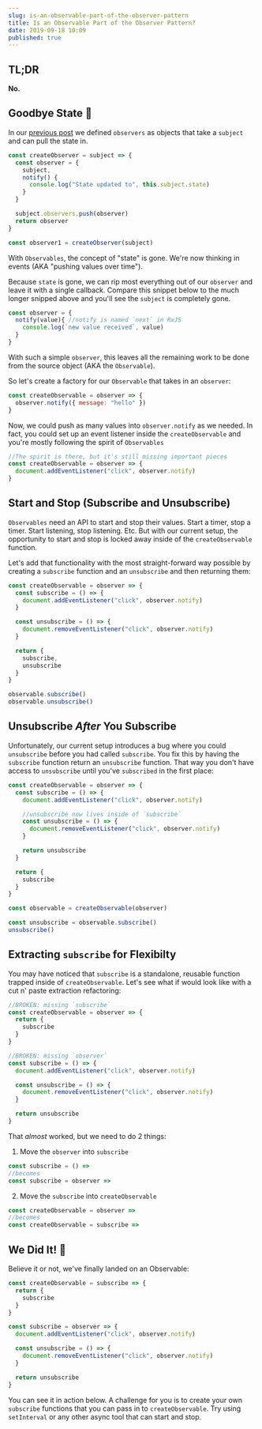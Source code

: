 ```yaml
---
slug: is-an-observable-part-of-the-observer-pattern
title: Is an Observable Part of the Observer Pattern?
date: 2019-09-18 10:09
published: true
---
```


## TL;DR

**No.**

## Goodbye State 👋

In our [previous post](/what-is-the-observer-pattern-in-javascript) we
defined `observers` as objects that take a `subject` and can pull the
state in.

```js
const createObserver = subject => {
  const observer = {
    subject,
    notify() {
      console.log("State updated to", this.subject.state)
    }
  }

  subject.observers.push(observer)
  return observer
}

const observer1 = createObserver(subject)
```

With `Observables`, the concept of "state" is gone. We're now thinking
in events (AKA "pushing values over time").

Because `state` is gone, we can rip most everything out of our `observer`
and leave it with a single callback. Compare this snippet below to the much
longer snipped above and you'll see the `subject` is completely gone.

```js
const observer = {
  notify(value){ //notify is named `next` in RxJS
    console.log(`new value received`, value)
  }
}
```

With such a simple `observer`, this leaves all the remaining work
to be done from the source object (AKA the `Observable`).

So let's create a factory for our `Observable` that takes in an `observer`:


```js
const createObservable = observer => {
  observer.notify({ message: "hello" })
}
```

<Codesandbox slug="github/johnlindquist/observer-pattern/tree/observable" module="/src/index.js" console/>


Now, we could push as many values into `observer.notify` as we needed. In fact,
you could set up an event listener inside the `createObservable` and
you're mostly following the spirit of `Observables`

```js
//The spirit is there, but it's still missing important pieces
const createObservable = observer => {
  document.addEventListener("click", observer.notify)
}
```

## Start and Stop (Subscribe and Unsubscribe)

`Observables` need an API to start and stop their values. Start a timer,
stop a timer. Start listening, stop listening. Etc. But with our
current setup, the opportunity to start and stop is locked away inside
of the `createObservable` function. 

Let's add that functionality with the most straight-forward way possible
by creating a `subscribe` function and an `unsubscribe` and then returning
them:

```js
const createObservable = observer => {
  const subscribe = () => {
    document.addEventListener("click", observer.notify)
  }

  const unsubscribe = () => {
    document.removeEventListener("click", observer.notify)
  }

  return {
    subscribe,
    unsubscribe
  }
}

observable.subscribe()
observable.unsubscribe()
```

## Unsubscribe _After_ You Subscribe

Unfortunately, our current setup introduces a bug where you could
`unsubscribe` before you had called `subscribe`. You fix this by having
the `subscribe` function return an `unsubscribe` function. That way
you don't have access to `unsubscribe` until you've `subscribed` in
the first place:

```js
const createObservable = observer => {
  const subscribe = () => {
    document.addEventListener("click", observer.notify)

    //unsubscribe now lives inside of `subscribe`
    const unsubscribe = () => {
      document.removeEventListener("click", observer.notify)
    }

    return unsubscribe
  }

  return {
    subscribe
  }
}

const observable = createObservable(observer)

const unsubscribe = observable.subscribe()
unsubscribe()
```

## Extracting `subscribe` for Flexibilty

You may have noticed that `subscribe` is a standalone, reusable function
trapped inside of `createObservable`. Let's see what if would look
like with a cut n' paste extraction refactoring:

```js
//BROKEN: missing `subscribe`
const createObservable = observer => {
  return {
    subscribe
  }
}

//BROKEN: missing `observer`
const subscribe = () => {
  document.addEventListener("click", observer.notify)

  const unsubscribe = () => {
    document.removeEventListener("click", observer.notify)
  }

  return unsubscribe
}
```

That _almost_ worked, but we need to do 2 things:

1. Move the `observer` into `subscribe`
```js
const subscribe = () =>
//becomes
const subscribe = observer =>
```

2. Move the `subscribe` into `createObservable`
```js
const createObservable = observer =>
//becomes
const createObservable = subscribe =>
```

## We Did It! 🎉

Believe it or not, we've finally landed on an Observable:

```js
const createObservable = subscribe => {
  return {
    subscribe
  }
}

const subscribe = observer => {
  document.addEventListener("click", observer.notify)

  const unsubscribe = () => {
    document.removeEventListener("click", observer.notify)
  }

  return unsubscribe
}
```

You can see it in action below. A challenge for you is to create your
own `subscribe` functions that you can pass in to `createObservable`.
Try using `setInterval` or any other async tool that can start and stop.

<Codesandbox slug="github/johnlindquist/observer-pattern/tree/done" module="/src/index.js" console/>
